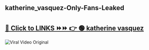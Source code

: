 
 ## katherine_vasquez-Only-Fans-Leaked

# <h2><a href="https://clipsfans.com/katherine_vasquez&ref=git">🔗 Click to LINKS ⏩⏩ 👉 🟢 katherine vasquez </a></h2>

<a href="https://clipsfans.com/katherine_vasquez&ref=git" rel="nofollow" data-target="animated-image.originalLink"><img src="https://i.ibb.co.com/xMMVF88/686577567.gif" alt="Viral Video Original" style="max-width: 100%; display: inline-block;" data-target="animated-image.originalImage"></a>
